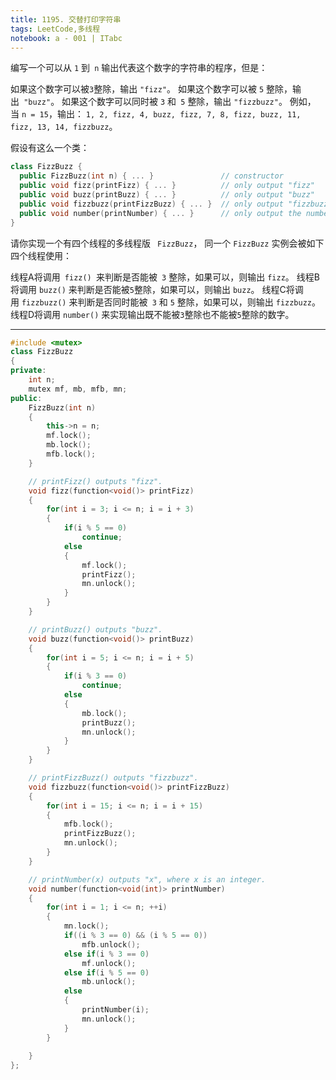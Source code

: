 ```yaml
---
title: 1195. 交替打印字符串
tags: LeetCode,多线程
notebook: a - 001 | ITabc
---
```

编写一个可以从 `1` 到` n` 输出代表这个数字的字符串的程序，但是：

如果这个数字可以被` 3 `整除，输出 `"fizz"`。
如果这个数字可以被 `5` 整除，输出` "buzz"`。
如果这个数字可以同时被 `3` 和` 5` 整除，输出 `"fizzbuzz"`。
例如，当 `n = 15`，输出： `1, 2, fizz, 4, buzz, fizz, 7, 8, fizz, buzz, 11, fizz, 13, 14, fizzbuzz`。

假设有这么一个类：
```cpp
class FizzBuzz {
  public FizzBuzz(int n) { ... }               // constructor
  public void fizz(printFizz) { ... }          // only output "fizz"
  public void buzz(printBuzz) { ... }          // only output "buzz"
  public void fizzbuzz(printFizzBuzz) { ... }  // only output "fizzbuzz"
  public void number(printNumber) { ... }      // only output the numbers
}
```

请你实现一个有四个线程的多线程版 ` FizzBuzz`， 同一个 `FizzBuzz` 实例会被如下四个线程使用：

线程A将调用` fizz() `来判断是否能被` 3` 整除，如果可以，则输出 `fizz`。
线程B将调用 `buzz()` 来判断是否能被` 5 `整除，如果可以，则输出 `buzz`。
线程C将调用 `fizzbuzz()` 来判断是否同时能被` 3` 和 `5` 整除，如果可以，则输出 `fizzbuzz`。
线程D将调用 `number()` 来实现输出既不能被` 3 `整除也不能被` 5 `整除的数字。

---

```cpp
#include <mutex>
class FizzBuzz 
{
private:
    int n;
    mutex mf, mb, mfb, mn;
public:
    FizzBuzz(int n) 
    {
        this->n = n;
        mf.lock();
        mb.lock();
        mfb.lock();
    }

    // printFizz() outputs "fizz".
    void fizz(function<void()> printFizz) 
    {
        for(int i = 3; i <= n; i = i + 3)
        {
            if(i % 5 == 0)
                continue;
            else
            {
                mf.lock();
                printFizz();
                mn.unlock();
            }
        }
    }

    // printBuzz() outputs "buzz".
    void buzz(function<void()> printBuzz) 
    {
        for(int i = 5; i <= n; i = i + 5)
        {
            if(i % 3 == 0)
                continue;
            else
            {
                mb.lock();
                printBuzz();
                mn.unlock();
            }
        }
    }

    // printFizzBuzz() outputs "fizzbuzz".
	void fizzbuzz(function<void()> printFizzBuzz) 
    {
        for(int i = 15; i <= n; i = i + 15)
        {
            mfb.lock();
            printFizzBuzz();
            mn.unlock();
        }
    }

    // printNumber(x) outputs "x", where x is an integer.
    void number(function<void(int)> printNumber) 
    {
        for(int i = 1; i <= n; ++i)
        {
            mn.lock();
            if((i % 3 == 0) && (i % 5 == 0))
                mfb.unlock();
            else if(i % 3 == 0)
                mf.unlock();
            else if(i % 5 == 0)
                mb.unlock();
            else
            {
                printNumber(i);
                mn.unlock();
            }
        }
        
    }
};
```